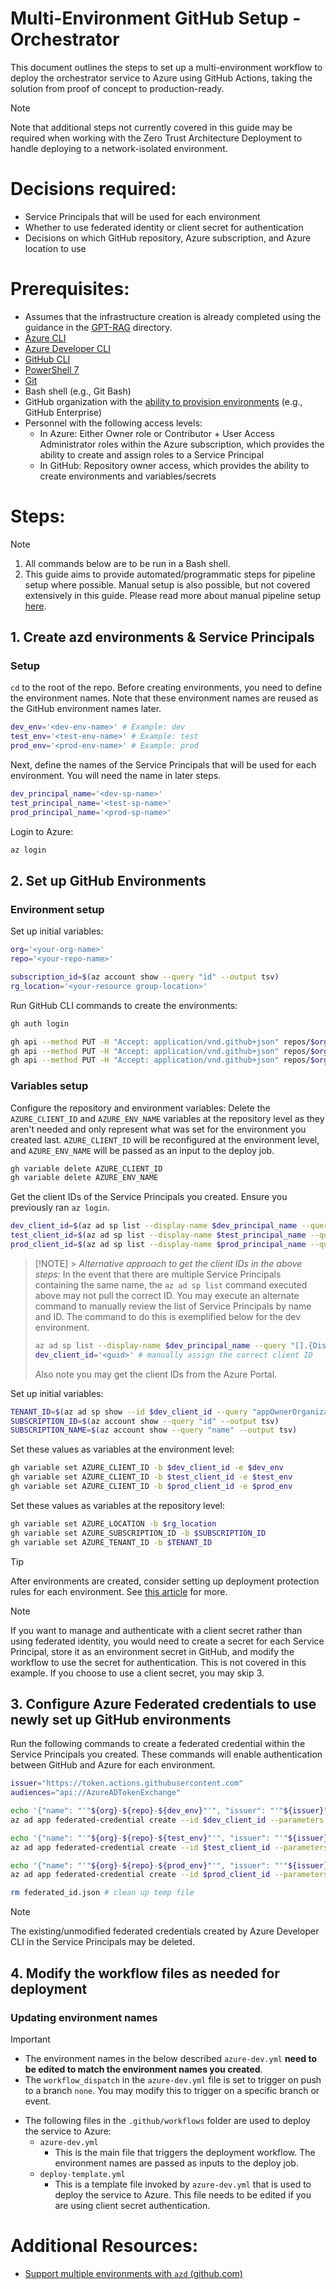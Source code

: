 # Multi-Environment GitHub Setup - Orchestrator

This document outlines the steps to set up a multi-environment workflow to deploy the orchestrator service to Azure using GitHub Actions, taking the solution from proof of concept to production-ready.

> [!NOTE]
> Note that additional steps not currently covered in this guide may be required when working with the Zero Trust Architecture Deployment to handle deploying to a network-isolated environment.

# Decisions required:

- Service Principals that will be used for each environment
- Whether to use federated identity or client secret for authentication
- Decisions on which GitHub repository, Azure subscription, and Azure location to use

# Prerequisites:

- Assumes that the infrastructure creation is already completed using the guidance in the [GPT-RAG]() directory.
- [Azure CLI](https://learn.microsoft.com/en-us/cli/azure/install-azure-cli-windows?tabs=azure-cli)
- [Azure Developer CLI](https://learn.microsoft.com/en-us/azure/developer/azure-developer-cli/install-azd?tabs=winget-windows%2Cbrew-mac%2Cscript-linux&pivots=os-windows)
- [GitHub CLI](https://cli.github.com/)
- [PowerShell 7](https://learn.microsoft.com/en-us/powershell/scripting/install/installing-powershell?view=powershell-7.4)
- [Git](https://git-scm.com/downloads)
- Bash shell (e.g., Git Bash)
- GitHub organization with the [ability to provision environments](https://docs.github.com/en/actions/managing-workflow-runs-and-deployments/managing-deployments/managing-environments-for-deployment) (e.g., GitHub Enterprise)
- Personnel with the following access levels:
  - In Azure: Either Owner role or Contributor + User Access Administrator roles within the Azure subscription, which provides the ability to create and assign roles to a Service Principal
  - In GitHub: Repository owner access, which provides the ability to create environments and variables/secrets

# Steps:

> [!NOTE]
>
> 1. All commands below are to be run in a Bash shell.
> 2. This guide aims to provide automated/programmatic steps for pipeline setup where possible. Manual setup is also possible, but not covered extensively in this guide. Please read more about manual pipeline setup [here](https://github.com/Azure/azure-dev/blob/main/cli/azd/docs/manual-pipeline-config.md).

## 1. Create azd environments & Service Principals

### Setup

`cd` to the root of the repo. Before creating environments, you need to define the environment names. Note that these environment names are reused as the GitHub environment names later.

```bash
dev_env='<dev-env-name>' # Example: dev
test_env='<test-env-name>' # Example: test
prod_env='<prod-env-name>' # Example: prod
```

Next, define the names of the Service Principals that will be used for each environment. You will need the name in later steps.

```bash
dev_principal_name='<dev-sp-name>'
test_principal_name='<test-sp-name>'
prod_principal_name='<prod-sp-name>'
```

Login to Azure:

```bash
az login
```

## 2. Set up GitHub Environments

### Environment setup

Set up initial variables:

```bash
org='<your-org-name>'
repo='<your-repo-name>'

subscription_id=$(az account show --query "id" --output tsv)
rg_location='<your-resource group-location>'

```

Run GitHub CLI commands to create the environments:

```bash
gh auth login

gh api --method PUT -H "Accept: application/vnd.github+json" repos/$org/$repo/environments/$dev_env
gh api --method PUT -H "Accept: application/vnd.github+json" repos/$org/$repo/environments/$test_env
gh api --method PUT -H "Accept: application/vnd.github+json" repos/$org/$repo/environments/$prod_env
```

### Variables setup

Configure the repository and environment variables: Delete the `AZURE_CLIENT_ID` and `AZURE_ENV_NAME` variables at the repository level as they aren't needed and only represent what was set for the environment you created last. `AZURE_CLIENT_ID` will be reconfigured at the environment level, and `AZURE_ENV_NAME` will be passed as an input to the deploy job.

<!-- Are the below steps are necessary? -->

```bash
gh variable delete AZURE_CLIENT_ID
gh variable delete AZURE_ENV_NAME
```

Get the client IDs of the Service Principals you created. Ensure you previously ran `az login`.

```bash
dev_client_id=$(az ad sp list --display-name $dev_principal_name --query "[].appId" --output tsv)
test_client_id=$(az ad sp list --display-name $test_principal_name --query "[].appId" --output tsv)
prod_client_id=$(az ad sp list --display-name $prod_principal_name --query "[].appId" --output tsv)
```

> [!NOTE] > _Alternative approach to get the client IDs in the above steps:_
> In the event that there are multiple Service Principals containing the same name, the `az ad sp list` command executed above may not pull the correct ID. You may execute an alternate command to manually review the list of Service Principals by name and ID. The command to do this is exemplified below for the dev environment.
>
> ```bash
> az ad sp list --display-name $dev_principal_name --query "[].{DisplayName:displayName, > AppId:appId}" --output table # return results in a table format
> dev_client_id='<guid>' # manually assign the correct client ID
> ```
>
> Also note you may get the client IDs from the Azure Portal.

Set up initial variables:

```bash
TENANT_ID=$(az ad sp show --id $dev_client_id --query "appOwnerOrganizationId" --output tsv)
SUBSCRIPTION_ID=$(az account show --query "id" --output tsv)
SUBSCRIPTION_NAME=$(az account show --query "name" --output tsv)
```

Set these values as variables at the environment level:

```bash
gh variable set AZURE_CLIENT_ID -b $dev_client_id -e $dev_env
gh variable set AZURE_CLIENT_ID -b $test_client_id -e $test_env
gh variable set AZURE_CLIENT_ID -b $prod_client_id -e $prod_env
```

Set these values as variables at the repository level:

```bash
gh variable set AZURE_LOCATION -b $rg_location
gh variable set AZURE_SUBSCRIPTION_ID -b $SUBSCRIPTION_ID
gh variable set AZURE_TENANT_ID -b $TENANT_ID
```

> [!TIP]
> After environments are created, consider setting up deployment protection rules for each environment. See [this article](https://docs.github.com/en/actions/administering-github-actions/managing-environments-for-deployment#deployment-protection-rules) for more.

> [!NOTE]
> If you want to manage and authenticate with a client secret rather than using federated identity, you would need to create a secret for each Service Principal, store it as an environment secret in GitHub, and modify the workflow to use the secret for authentication. This is not covered in this example. If you choose to use a client secret, you may skip 3.

## 3. Configure Azure Federated credentials to use newly set up GitHub environments

Run the following commands to create a federated credential within the Service Principals you created. These commands will enable authentication between GitHub and Azure for each environment.

```bash
issuer="https://token.actions.githubusercontent.com"
audiences="api://AzureADTokenExchange"

echo '{"name": "'"${org}-${repo}-${dev_env}"'", "issuer": "'"${issuer}"'", "subject": "repo:'"$org"'/'"$repo"':environment:'"$dev_env"'", "description": "'"${dev_env}"' environment", "audiences": ["'"${audiences}"'"]}' > federated_id.json
az ad app federated-credential create --id $dev_client_id --parameters ./federated_id.json

echo '{"name": "'"${org}-${repo}-${test_env}"'", "issuer": "'"${issuer}"'", "subject": "repo:'"$org"'/'"$repo"':environment:'"$test_env"'", "description": "'"${test_env}"' environment", "audiences": ["'"${audiences}"'"]}' > federated_id.json
az ad app federated-credential create --id $test_client_id --parameters ./federated_id.json

echo '{"name": "'"${org}-${repo}-${prod_env}"'", "issuer": "'"${issuer}"'", "subject": "repo:'"$org"'/'"$repo"':environment:'"$prod_env"'", "description": "'"${prod_env}"' environment", "audiences": ["'"${audiences}"'"]}' > federated_id.json
az ad app federated-credential create --id $prod_client_id --parameters ./federated_id.json

rm federated_id.json # clean up temp file
```

> [!NOTE]
> The existing/unmodified federated credentials created by Azure Developer CLI in the Service Principals may be deleted.

## 4. Modify the workflow files as needed for deployment

### Updating environment names

> [!IMPORTANT]
>
> - The environment names in the below described `azure-dev.yml` **need to be edited to match the environment names you created**.
> - The `workflow_dispatch` in the `azure-dev.yml` file is set to trigger on push to a branch `none`. You may modify this to trigger on a specific branch or event.

- The following files in the `.github/workflows` folder are used to deploy the service to Azure:
  - `azure-dev.yml`
    - This is the main file that triggers the deployment workflow. The environment names are passed as inputs to the deploy job.
  - `deploy-template.yml`
    - This is a template file invoked by `azure-dev.yml` that is used to deploy the service to Azure. This file needs to be edited if you are using client secret authentication.

# Additional Resources:

- [Support multiple environments with `azd` (github.com)](https://github.com/jasontaylordev/todo-aspnetcore-csharp-sqlite/blob/main/OPTIONAL_FEATURES.md)
